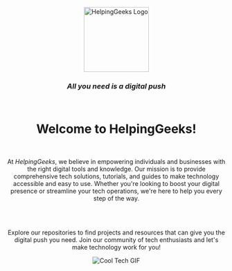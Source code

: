 <div align="center">
  <img src="https://avatars.githubusercontent.com/u/169800999?s=200&v=4" alt="HelpingGeeks Logo" width="150" height="150">

  ### *All you need is a digital push*
  <br/>

  # Welcome to HelpingGeeks!

  <br/>

  At *HelpingGeeks*, we believe in empowering individuals and businesses with the right digital tools and knowledge. Our mission is to provide comprehensive tech solutions, tutorials, and guides to make technology accessible and easy to use. Whether you're looking to boost your digital presence or streamline your tech operations, we're here to help you every step of the way.

<br/>
<br/>

  Explore our repositories to find projects and resources that can give you the digital push you need. Join our community of tech enthusiasts and let's make technology work for you!

  <img src="https://global.discourse-cdn.com/business6/uploads/codeorgforum/original/2X/5/5850a08813648555f34c29bea7b6d1de15f01655.gif" alt="Cool Tech GIF" m-width="300" m-height="200">
</div>
